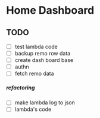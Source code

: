 # Home Dashboard

## TODO

- [ ] test lambda code
- [ ] backup remo row data
- [ ] create dash board base
- [ ] authn
- [ ] fetch remo data

##### refactoring

- [ ] make lambda log to json
- [ ] lambda's code
